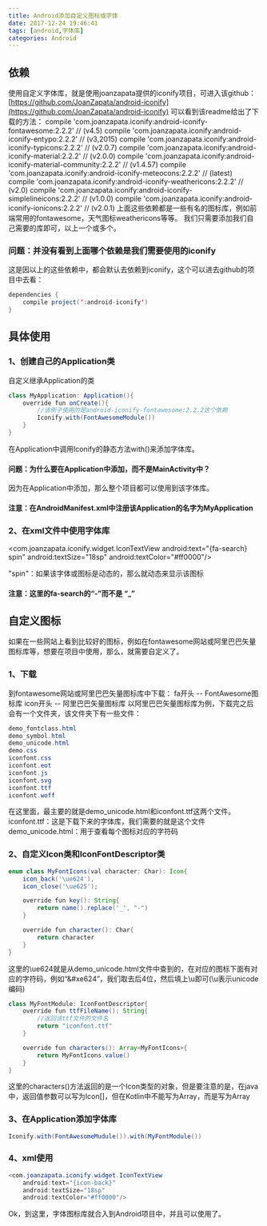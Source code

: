 ```yaml
---
title: Android添加自定义图标或字体
date: 2017-12-24 19:46:41
tags: [android,字体库]
categories: Android
---
```

## 依赖
使用自定义字体库，就是使用joanzapata提供的iconify项目，可进入该github：
[https://github.com/JoanZapata/android-iconify](https://github.com/JoanZapata/android-iconify)
可以看到该readme给出了下载的方法：
	compile 'com.joanzapata.iconify:android-iconify-fontawesome:2.2.2' // (v4.5)
    compile 'com.joanzapata.iconify:android-iconify-entypo:2.2.2' // (v3,2015)
    compile 'com.joanzapata.iconify:android-iconify-typicons:2.2.2' // (v2.0.7)
    compile 'com.joanzapata.iconify:android-iconify-material:2.2.2' // (v2.0.0)
    compile 'com.joanzapata.iconify:android-iconify-material-community:2.2.2' // (v1.4.57)
    compile 'com.joanzapata.iconify:android-iconify-meteocons:2.2.2' // (latest)
    compile 'com.joanzapata.iconify:android-iconify-weathericons:2.2.2' // (v2.0)
    compile 'com.joanzapata.iconify:android-iconify-simplelineicons:2.2.2' // (v1.0.0)
    compile 'com.joanzapata.iconify:android-iconify-ionicons:2.2.2' // (v2.0.1)
上面这些依赖都是一些有名的图标库，例如前端常用的fontawesome，天气图标weathericons等等。
我们只需要添加我们自己需要的库即可，以上一个或多个。

### 问题：并没有看到上面哪个依赖是我们需要使用的iconify
这是因以上的这些依赖中，都会默认去依赖到iconify，这个可以进去github的项目中去看：
```java
dependencies {
    compile project(':android-iconify')
}
```

## 具体使用
### 1、创建自己的Application类
自定义继承Application的类
```java
class MyApplication: Application(){
	override fun onCreate(){
		//该例子使用的是android-iconify-fontawesome:2.2.2这个依赖
		Iconify.with(FontAwesomeModule())
	}
}

```
在Application中调用Iconify的静态方法with()来添加字体库。
#### 问题：为什么要在Application中添加，而不是MainActivity中？
因为在Application中添加，那么整个项目都可以使用到该字体库。
#### 注意：在AndroidManifest.xml中注册该Application的名字为MyApplication

### 2、在xml文件中使用字体库
<com.joanzapata.iconify.widget.IconTextView
	android:text="{fa-search} spin"
	android:textSize="18sp"
	android:textColor="#ff0000"/>

"spin"：如果该字体或图标是动态的，那么就动态来显示该图标
#### 注意：这里的fa-search的“-”而不是 “_”


## 自定义图标
如果在一些网站上看到比较好的图标，例如在fontawesome网站或阿里巴巴矢量图标库等，想要在项目中使用，那么，就需要自定义了。

### 1、下载
到fontawesome网站或阿里巴巴矢量图标库中下载：
fa开头	-- FontAwesome图标库
icon开头 -- 阿里巴巴矢量图标库
以阿里巴巴矢量图标库为例，下载完之后会有一个文件夹，该文件夹下有一些文件：
```java
demo_fontclass.html
demo_symbol.html
demo_unicode.html
demo.css
iconfont.css
iconfont.eot
iconfont.js
iconfont.svg
iconfont.ttf
iconfont.woff
```
在这里面，最主要的就是demo_unicode.html和iconfont.ttf这两个文件。
iconfont.ttf：这是下载下来的字体库，我们需要的就是这个文件
demo_unicode.html：用于查看每个图标对应的字符码

### 2、自定义Icon类和IconFontDescriptor类
```java
enum class MyFontIcons(val character: Char): Icon{
	icon_back('\ue624'),
	icon_close('\ue625'); 

	override fun key(): String{
		return name().replace('_', "-")
	}

	override fun character(): Char{
		return character
	}
}
```
这里的\ue624就是从demo_unicode.html文件中查到的，在对应的图标下面有对应的字符码，例如“&#xe624”，我们取去后4位，然后填上\u即可(\u表示unicode编码)

```java
class MyFontModule: IconFontDescriptor{
	override fun ttfFileName(): String{
		//返回该ttf文件的文件名
		return "iconfont.ttf"
	}

	override fun characters(): Array<MyFontIcons>{
		return MyFontIcons.value()
	}
}
```
这里的characters()方法返回的是一个Icon类型的对象，但是要注意的是，在java中，返回值参数可以写为Icon[]，但在Kotlin中不能写为Array<Icon>，而是写为Array<MyFontIcons>

### 3、在Application添加字体库
```java
Iconify.with(FontAwesomeMudule()).with(MyFontModule())
```

### 4、xml使用
```java
<com.joanzapata.iconify.widget.IconTextView
	android:text="{icon-back}"
	android:textSize="18sp"
	android:textColor="#ff0000"/>
```

Ok，到这里，字体图标库就合入到Android项目中，并且可以使用了。